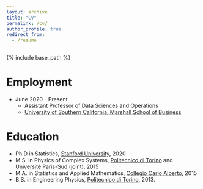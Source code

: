 ```yaml
---
layout: archive
title: "CV"
permalink: /cv/
author_profile: true
redirect_from:
  - /resume
---
```


{% include base_path %}

Employment
======
* June 2020 - Present
  * Assistant Professor of Data Sciences and Operations
  * [University of Southern California, Marshall School of Business](https://www.marshall.usc.edu/departments/data-sciences-and-operations)

Education
======
* Ph.D in Statistics, [Stanford University](https://statistics.stanford.edu/), 2020
* M.S. in Physics of Complex Systems, [Politecnico di Torino](https://www.polito.it/index.php?lang=en) and [Université Paris-Sud](https://www.universite-paris-saclay.fr/en) (joint), 2015
* M.A. in Statistics and Applied Mathematics, [Collegio Carlo Alberto](https://www.carloalberto.org/), 2015
* B.S. in Engineering Physics, [Politecnico di Torino](https://www.polito.it/index.php?lang=en), 2013.

